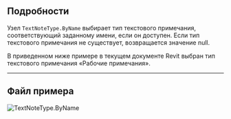 ## Подробности
Узел `TextNoteType.ByName` выбирает тип текстового примечания, соответствующий заданному имени, если он доступен. Если тип текстового примечания не существует, возвращается значение null.

В приведенном ниже примере в текущем документе Revit выбран тип текстового примечания «Рабочие примечания».

___
## Файл примера

![TextNoteType.ByName](./Revit.Elements.TextNoteType.ByName_img.jpg)

